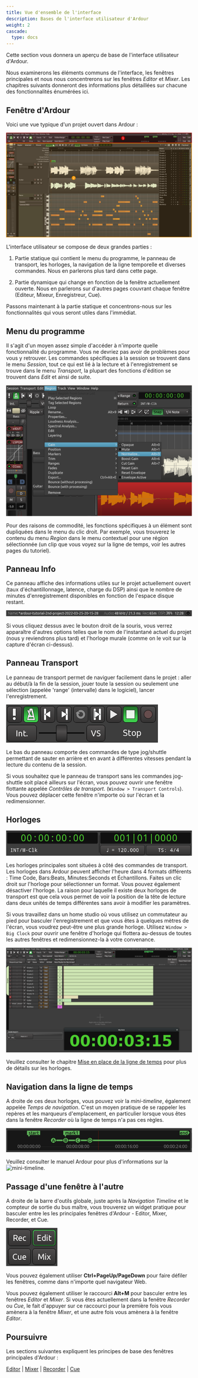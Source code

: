 ```yaml
---
title: Vue d'ensemble de l'interface
description: Bases de l'interface utilisateur d'Ardour
weight: 2
cascade:
  type: docs
---
```


Cette section vous donnera un aperçu de base de l'interface utilisateur d'Ardour.

Nous examinerons les éléments communs de l'interface, les fenêtres principales et nous nous concentrerons sur les fenêtres _Editor_ et _Mixer_. Les chapitres suivants donneront des informations plus détaillées sur chacune des fonctionnalités énumérées ici.

## Fenêtre d'Ardour

Voici une vue typique d'un projet ouvert dans Ardour :

![Fenêtre principale d'Ardour 7](fr/ardour7-main-window-parts.fr.png)

L'interface utilisateur se compose de deux grandes parties :

1. Partie statique qui contient le menu du programme, le panneau de transport, les horloges, la navigation de la ligne temporelle et diverses commandes. Nous en parlerons plus tard dans cette page.

2. Partie dynamique qui change en fonction de la fenêtre actuellement ouverte. Nous en parlerons sur d'autres pages couvrant chaque fenêtre (Editeur, Mixeur, Enregistreur,
Cue).

Passons maintenant à la partie statique et concentrons-nous sur les fonctionnalités qui vous seront utiles dans l'immédiat.

## Menu du programme

Il s'agit d'un moyen assez simple d'accéder à n'importe quelle fonctionnalité du programme. Vous ne devriez pas avoir de problèmes pour vous y retrouver. Les commandes spécifiques à la session se trouvent dans le menu _Session_, tout ce qui est lié à la lecture et à l'enregistrement se trouve dans le menu _Transport_, la plupart des fonctions d'édition se trouvent dans _Edit_ et ainsi de suite.

![Menu programme Ardour](fr/ardour7-program-menu.fr.png?width=50vw)

Pour des raisons de commodité, les fonctions spécifiques à un élément sont dupliquées dans le menu du clic droit. Par exemple, vous trouverez le contenu du menu _Region_ dans le menu contextuel pour une région sélectionnée (un clip que vous voyez sur la ligne de temps, voir les autres pages du tutoriel).

## Panneau Info

Ce panneau affiche des informations utiles sur le projet actuellement ouvert (taux d'échantillonnage, latence, charge du DSP) ainsi que le nombre de minutes d'enregistrement disponibles en fonction de l'espace disque restant.

![Panneau Info Ardour](fr/ardour7-info-panel.fr.png?width=50vw)

Si vous cliquez dessus avec le bouton droit de la souris, vous verrez apparaître d'autres options telles que le nom de l'instantané actuel du projet (nous y reviendrons plus tard) et l'horloge murale (comme on le voit sur la capture d'écran ci-dessus).

## Panneau Transport

Le panneau de transport permet de naviguer facilement dans le projet : aller au début/à la fin de la session, jouer toute la session ou seulement une sélection (appelée 'range' (intervalle) dans le logiciel), lancer l'enregistrement.

![Panneau Transport](fr/ardour7-transport-panel.fr.png?width=15vw)

Le bas du panneau comporte des commandes de type jog/shuttle permettant de sauter en arrière et en avant à différentes vitesses pendant la lecture du contenu de la session.

Si vous souhaitez que le panneau de transport sans les commandes jog-shuttle soit placé ailleurs sur l'écran, vous pouvez ouvrir une fenêtre flottante appelée _Contrôles de transport_.
(`Window > Transport Controls`). Vous pouvez déplacer cette fenêtre n'importe où sur l'écran et la redimensionner.

## Horloges

![Horloges](fr/Ardour6_Clocks.fr.png?width=30vw)

Les horloges principales sont situées à côté des commandes de transport. Les horloges dans Ardour peuvent afficher l'heure dans 4 formats différents : Time Code, Bars:Beats, Minutes:Seconds et Échantillons. Faites un clic droit sur l'horloge pour sélectionner un format. Vous pouvez également désactiver l'horloge. La raison pour laquelle il existe deux horloges de transport est que cela vous permet de voir la position de la tête de lecture dans deux unités de temps différentes sans avoir à modifier les paramètres.

Si vous travaillez dans un home studio où vous utilisez un commutateur au pied pour basculer 
l'enregistrement et que vous êtes à quelques mètres de l'écran, vous voudrez peut-être une plus grande horloge. Utilisez `Window > Big Clock` pour ouvrir une fenêtre d'horloge qui flottera au-dessus de toutes les autres fenêtres et redimensionnez-la à votre convenance.

![Grosse horloge](fr/ardour7-big-clock.fr.png?width=50vw)

Veuillez consulter le chapitre [Mise en place de la ligne de temps](../setting-up-the-timeline) pour plus de détails sur les horloges.

## Navigation dans la ligne de temps

A droite de ces deux horloges, vous pouvez voir la _mini-timeline_, également appelée _Temps de navigation_. C'est un moyen pratique de se rappeler les repères et les marqueurs d'emplacement, en particulier lorsque vous êtes dans la fenêtre _Recorder_ où la ligne de temps n'a pas ces règles.

![Navigation ligne de temps](fr/ardour7-navigation-timeline.fr.png?width=40vw)

Veuillez consulter le manuel Ardour pour plus d'informations sur la ![mini-timeline](https://manual.ardour.org/ardours-interface/mini-timeline/).

## Passage d'une fenêtre à l'autre

A droite de la barre d'outils globale, juste après la _Navigation Timeline_ et le compteur de sortie du bus maître, vous trouverez un widget pratique pour basculer entre les les principales fenêtres d'Ardour - Editor, Mixer, Recorder, et Cue.

![Commutateur de fenêtre](fr/ardour7-window-switcher.fr.png?width=6vw)

Vous pouvez également utiliser **Ctrl+PageUp/PageDown** pour faire défiler les fenêtres, comme dans n'importe quel navigateur Web.

Vous pouvez également utiliser le raccourci **Alt+M** pour basculer entre les fenêtres _Editor_ et _Mixer_. Si vous êtes actuellement dans la fenêtre _Recorder_ ou _Cue_, le fait d'appuyer sur ce raccourci pour la première fois vous amènera à la fenêtre _Mixer_, et une autre fois vous amènera à la fenêtre _Editor_.

## Poursuivre

Les sections suivantes expliquent les principes de base des fenêtres principales d'Ardour :

[Editor](editor-window) | [Mixer](mixer-window) | [Recorder](recorder-window) | [Cue](cue-window)
